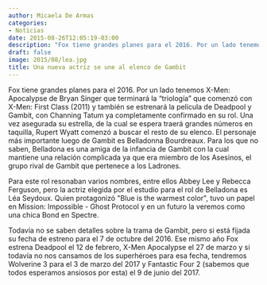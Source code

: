 ```yaml
---
author: Micaela De Armas
categories:
- Noticias
date: 2015-08-26T12:05:19-03:00
description: "Fox tiene grandes planes para el 2016. Por un lado tenemos X-Men: Apocalypse de Bryan Singer que terminará la “triología” que comenzó con X-Men: First Class (2011) y también se estrenará la película de Deadpool y Gambit, con Channing Tatum ya completamente confirmado en su rol."
draft: false
image: 2015/08/lea.jpg
title: Una nueva actríz se une al elenco de Gambit
---
```


Fox tiene grandes planes para el 2016. Por un lado tenemos X-Men: Apocalypse de Bryan Singer que terminará la “triología” que comenzó con X-Men: First Class (2011) y también se estrenará la película de Deadpool y Gambit, con Channing Tatum ya completamente confirmado en su rol.<!--more-->
Una vez asegurada su estrella, de la cual se espera traerá grandes números en taquilla, Rupert Wyatt comenzó a buscar el resto de su elenco. El personaje más importante luego de Gambit es Belladonna Bourdreaux. Para los que no saben, Belladona es una amiga de la infancia de Gambit con la cual mantiene una relación complicada ya que era miembro de los Asesinos, el grupo rival de Gambit que pertenece a los Ladrones.

Para este rol resonaban varios nombres, entre ellos Abbey Lee y Rebecca Ferguson, pero la actriz elegida por el estudio para el rol de Belladona es Léa Seydoux. Quien protagonizó "Blue is the warmest color", tuvo un papel en Mission: Impossible - Ghost Protocol y en un futuro la veremos como una chica Bond en Spectre.

Todavía no se saben detalles sobre la trama de Gambit, pero si está fijada su fecha de estreno para el 7 de octubre del 2016. Ese mismo año Fox estrena Deadpool el 12 de febrero, X-Men Apocalypse el 27 de marzo y si todavía no nos cansamos de los superhéroes para esa fecha, tendremos Wolverine 3 para el 3 de marzo del 2017 y Fantastic Four 2 (sabemos que todos esperamos ansiosos por esta) el 9 de junio del 2017.




